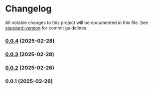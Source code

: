 # Changelog

All notable changes to this project will be documented in this file. See [standard-version](https://github.com/conventional-changelog/standard-version) for commit guidelines.

### [0.0.4](https://github.com/doeixd/named-arguments/compare/v0.0.2...v0.0.4) (2025-02-28)

### [0.0.3](https://github.com/doeixd/named-arguments/compare/v0.0.2...v0.0.3) (2025-02-28)

### [0.0.2](https://github.com/doeixd/named-arguments/compare/v0.0.1...v0.0.2) (2025-02-26)

### 0.0.1 (2025-02-26)
